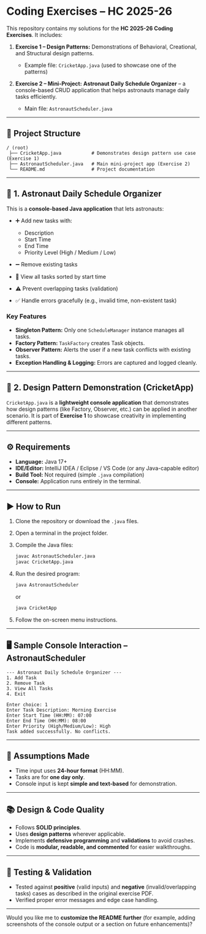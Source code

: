 
# Coding Exercises – HC 2025-26

This repository contains my solutions for the **HC 2025-26 Coding Exercises**.
It includes:

1. **Exercise 1 – Design Patterns:**
   Demonstrations of Behavioral, Creational, and Structural design patterns.

   * Example file: `CricketApp.java` (used to showcase one of the patterns)

2. **Exercise 2 – Mini-Project:**
   **Astronaut Daily Schedule Organizer** – a console-based CRUD application that helps astronauts manage daily tasks efficiently.

   * Main file: `AstronautScheduler.java`

---

## 📂 Project Structure

```
/ (root)
 ├── CricketApp.java           # Demonstrates design pattern use case (Exercise 1)
 ├── AstronautScheduler.java   # Main mini-project app (Exercise 2)
 └── README.md                 # Project documentation
```

---

## 📝 1. Astronaut Daily Schedule Organizer

This is a **console-based Java application** that lets astronauts:

* ➕ Add new tasks with:

  * Description
  * Start Time
  * End Time
  * Priority Level (High / Medium / Low)
* ➖ Remove existing tasks
* 👀 View all tasks sorted by start time
* ⚠️ Prevent overlapping tasks (validation)
* ✅ Handle errors gracefully (e.g., invalid time, non-existent task)

###  Key Features

* **Singleton Pattern:** Only one `ScheduleManager` instance manages all tasks.
* **Factory Pattern:** `TaskFactory` creates Task objects.
* **Observer Pattern:** Alerts the user if a new task conflicts with existing tasks.
* **Exception Handling & Logging:** Errors are captured and logged cleanly.

---

## 🏏 2. Design Pattern Demonstration (CricketApp)

`CricketApp.java` is a **lightweight console application** that demonstrates how design patterns (like Factory, Observer, etc.) can be applied in another scenario.
It is part of **Exercise 1** to showcase creativity in implementing different patterns.

---

## ⚙️ Requirements

* **Language:** Java 17+
* **IDE/Editor:** IntelliJ IDEA / Eclipse / VS Code (or any Java-capable editor)
* **Build Tool:** Not required (simple `.java` compilation)
* **Console:** Application runs entirely in the terminal.

---

## ▶️ How to Run

1. Clone the repository or download the `.java` files.
2. Open a terminal in the project folder.
3. Compile the Java files:

   ```bash
   javac AstronautScheduler.java
   javac CricketApp.java
   ```
4. Run the desired program:

   ```bash
   java AstronautScheduler
   ```

   or

   ```bash
   java CricketApp
   ```
5. Follow the on-screen menu instructions.

---

## 🖥️ Sample Console Interaction – AstronautScheduler

```
--- Astronaut Daily Schedule Organizer ---
1. Add Task
2. Remove Task
3. View All Tasks
4. Exit

Enter choice: 1
Enter Task Description: Morning Exercise
Enter Start Time (HH:MM): 07:00
Enter End Time (HH:MM): 08:00
Enter Priority (High/Medium/Low): High
Task added successfully. No conflicts.
```

---

## 📌 Assumptions Made

* Time input uses **24-hour format** (HH:MM).
* Tasks are for **one day only**.
* Console input is kept **simple and text-based** for demonstration.

---

## 📚 Design & Code Quality

* Follows **SOLID principles**.
* Uses **design patterns** wherever applicable.
* Implements **defensive programming** and **validations** to avoid crashes.
* Code is **modular, readable, and commented** for easier walkthroughs.

---

## 🧪 Testing & Validation

* Tested against **positive** (valid inputs) and **negative** (invalid/overlapping tasks) cases as described in the original exercise PDF.
* Verified proper error messages and edge case handling.

---



Would you like me to **customize the README further** (for example, adding screenshots of the console output or a section on future enhancements)?

